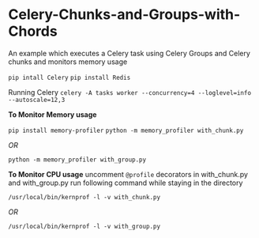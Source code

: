# Celery-Chunks-and-Groups-with-Chords
An example which executes a Celery task using Celery Groups and Celery chunks and monitors memory usage

`pip intall Celery`
`pip install Redis`

Running Celery
`celery -A tasks worker --concurrency=4 --loglevel=info --autoscale=12,3`

**To Monitor Memory usage**

`pip install memory-profiler`
`python -m memory_profiler with_chunk.py`

 *OR*

 `python -m memory_profiler with_group.py`
 
 **To Monitor CPU usage**
uncomment `@profile` decorators in with_chunk.py and with_group.py
run following command while staying in the directory

`/usr/local/bin/kernprof -l -v with_chunk.py`

*OR*

`/usr/local/bin/kernprof -l -v with_group.py`
